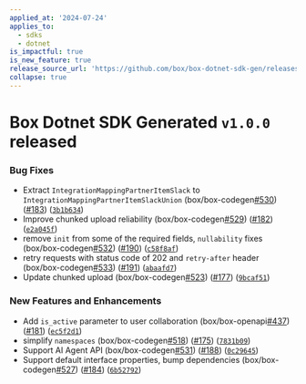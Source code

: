 ```yaml
---
applied_at: '2024-07-24'
applies_to:
  - sdks
  - dotnet
is_impactful: true
is_new_feature: true
release_source_url: 'https://github.com/box/box-dotnet-sdk-gen/releases/tag/v1.0.0'
collapse: true
---
```


# Box Dotnet SDK Generated `v1.0.0` released

### Bug Fixes

* Extract `IntegrationMappingPartnerItemSlack` to `IntegrationMappingPartnerItemSlackUnion` (box/box-codegen[#530][1]) ([#183][2]) ([`3b1b634`][3])
* Improve chunked upload reliability (box/box-codegen[#529][4]) ([#182][5]) ([`e2a045f`][6])
* remove `init` from some of the required fields, `nullability` fixes (box/box-codegen[#532][7]) ([#190][8]) ([`c58f8af`][9])
* retry requests with status code of 202 and `retry-after` header (box/box-codegen[#533][10]) ([#191][11]) ([`abaafd7`][12])
* Update chunked upload (box/box-codegen[#523][13]) ([#177][14]) ([`9bcaf51`][15])

### New Features and Enhancements

* Add `is_active` parameter to user collaboration (box/box-openapi[#437][16]) ([#181][17]) ([`ec5f2d1`][18])
* simplify `namespaces` (box/box-codegen[#518][19]) ([#175][20]) ([`7831b09`][21])
* Support AI Agent API (box/box-codegen[#531][22]) ([#188][23]) ([`0c29645`][24])
* Support default interface properties, bump dependencies (box/box-codegen[#527][25]) ([#184][26]) ([`6b52792`][27])

[1]: https://github.com/box/box-codegen/issues/530

[2]: https://github.com/box/box-codegen/issues/183

[3]: https://github.com/box/box-codegen/commit/3b1b634904edc73af094aa8aa6e89d32b9e92aee

[4]: https://github.com/box/box-codegen/issues/529

[5]: https://github.com/box/box-codegen/issues/182

[6]: https://github.com/box/box-codegen/commit/e2a045f5d2afbe15be0284099ee2236f9c19cd73

[7]: https://github.com/box/box-codegen/issues/532

[8]: https://github.com/box/box-codegen/issues/190

[9]: https://github.com/box/box-codegen/commit/c58f8afa41fa4346eb3f2ced9e48695980e917e1

[10]: https://github.com/box/box-codegen/issues/533

[11]: https://github.com/box/box-codegen/issues/191

[12]: https://github.com/box/box-codegen/commit/abaafd70b982ae560430ff083b4bee1d533d5275

[13]: https://github.com/box/box-codegen/issues/523

[14]: https://github.com/box/box-codegen/issues/177

[15]: https://github.com/box/box-codegen/commit/9bcaf51e0bcd3134dea2b37277a24abaa483754a

[16]: https://github.com/box/box-codegen/issues/437

[17]: https://github.com/box/box-codegen/issues/181

[18]: https://github.com/box/box-codegen/commit/ec5f2d1d2cdba330f26a7db40042b70d3ec5bca2

[19]: https://github.com/box/box-codegen/issues/518

[20]: https://github.com/box/box-codegen/issues/175

[21]: https://github.com/box/box-codegen/commit/7831b098971616497cbc90a8c277fee9b2c42c39

[22]: https://github.com/box/box-codegen/issues/531

[23]: https://github.com/box/box-codegen/issues/188

[24]: https://github.com/box/box-codegen/commit/0c296458ef966e57c5aba2a8068034d4de820ef9

[25]: https://github.com/box/box-codegen/issues/527

[26]: https://github.com/box/box-codegen/issues/184

[27]: https://github.com/box/box-codegen/commit/6b52792057ab94f6bcc2f86b47e0ed5f25900adf
